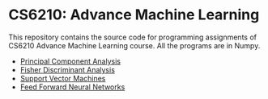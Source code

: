 # CS6210: Advance Machine Learning
This repository contains the source code for programming assignments of CS6210 Advance Machine Learning course.
All the programs are in Numpy.

* [Principal Component Analysis](/Principal%20Component%20Analysis.ipynb)
* [Fisher Discriminant Analysis](/Fisher%20Discriminant%20Analysis.ipynb)
* [Support Vector Machines](/Support%20Vector%20Machine.ipynb)
* [Feed Forward Neural Networks](/Feed%20Forward%20Neural%20Network.ipynb)
